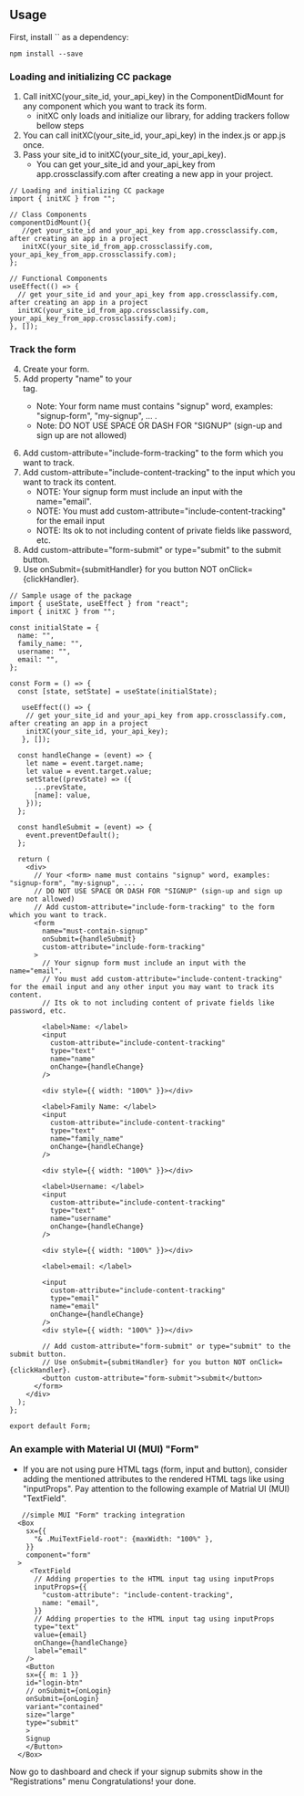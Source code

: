 ## Usage

First, install `` as a dependency:

```shell
npm install --save
```

### Loading and initializing CC package

1. Call initXC(your_site_id, your_api_key) in the ComponentDidMount for any component which you want to track its form.
   - initXC only loads and initialize our library, for adding trackers follow bellow steps
2. You can call initXC(your_site_id, your_api_key) in the index.js or app.js once.
3. Pass your site_id to initXC(your_site_id, your_api_key).
   - You can get your_site_id and your_api_key from app.crossclassify.com after creating a new app in your project.

```react
// Loading and initializing CC package
import { initXC } from "";

// Class Components
componentDidMount(){
   //get your_site_id and your_api_key from app.crossclassify.com, after creating an app in a project
   initXC(your_site_id_from_app.crossclassify.com, your_api_key_from_app.crossclassify.com);
};

// Functional Components
useEffect(() => {
  // get your_site_id and your_api_key from app.crossclassify.com, after creating an app in a project
  initXC(your_site_id_from_app.crossclassify.com, your_api_key_from_app.crossclassify.com);
}, []);
```

### Track the form

4. Create your form.
5. Add property "name" to your <form> tag.
   - Note: Your form name must contains "signup" word, examples: "signup-form", "my-signup", ... .
   - Note: DO NOT USE SPACE OR DASH FOR "SIGNUP" (sign-up and sign up are not allowed)
6. Add custom-attribute="include-form-tracking" to the form which you want to track.
7. Add custom-attribute="include-content-tracking" to the input which you want to track its content.
   - NOTE: Your signup form must include an input with the name="email".
   - NOTE: You must add custom-attribute="include-content-tracking" for the email input
   - NOTE: Its ok to not including content of private fields like password, etc.
8. Add custom-attribute="form-submit" or type="submit" to the submit button.
9. Use onSubmit={submitHandler} for you button NOT onClick={clickHandler}.

```
// Sample usage of the package
import { useState, useEffect } from "react";
import { initXC } from "";

const initialState = {
  name: "",
  family_name: "",
  username: "",
  email: "",
};

const Form = () => {
  const [state, setState] = useState(initialState);

   useEffect(() => {
    // get your_site_id and your_api_key from app.crossclassify.com, after creating an app in a project
    initXC(your_site_id, your_api_key);
   }, []);

  const handleChange = (event) => {
    let name = event.target.name;
    let value = event.target.value;
    setState((prevState) => ({
      ...prevState,
      [name]: value,
    }));
  };

  const handleSubmit = (event) => {
    event.preventDefault();
  };

  return (
    <div>
      // Your <form> name must contains "signup" word, examples: "signup-form", "my-signup", ... .
      // DO NOT USE SPACE OR DASH FOR "SIGNUP" (sign-up and sign up are not allowed)
      // Add custom-attribute="include-form-tracking" to the form which you want to track.
      <form
        name="must-contain-signup"
        onSubmit={handleSubmit}
        custom-attribute="include-form-tracking"
      >
        // Your signup form must include an input with the name="email".
        // You must add custom-attribute="include-content-tracking" for the email input and any other input you may want to track its content.
        // Its ok to not including content of private fields like password, etc.

        <label>Name: </label>
        <input
          custom-attribute="include-content-tracking"
          type="text"
          name="name"
          onChange={handleChange}
        />

        <div style={{ width: "100%" }}></div>

        <label>Family Name: </label>
        <input
          custom-attribute="include-content-tracking"
          type="text"
          name="family_name"
          onChange={handleChange}
        />

        <div style={{ width: "100%" }}></div>

        <label>Username: </label>
        <input
          custom-attribute="include-content-tracking"
          type="text"
          name="username"
          onChange={handleChange}
        />

        <div style={{ width: "100%" }}></div>

        <label>email: </label>

        <input
          custom-attribute="include-content-tracking"
          type="email"
          name="email"
          onChange={handleChange}
        />
        <div style={{ width: "100%" }}></div>

        // Add custom-attribute="form-submit" or type="submit" to the submit button.
        // Use onSubmit={submitHandler} for you button NOT onClick={clickHandler}.
        <button custom-attribute="form-submit">submit</button>
      </form>
    </div>
  );
};

export default Form;
```

### An example with Material UI (MUI) "Form"

- If you are not using pure HTML tags (form, input and button), consider adding the mentioned attributes to the rendered HTML tags like using "inputProps".
  Pay attention to the following example of Matrial UI (MUI) "TextField".

```
   //simple MUI "Form" tracking integration
  <Box
    sx={{
      "& .MuiTextField-root": {maxWidth: "100%" },
    }}
    component="form"
  >
     <TextField
      // Adding properties to the HTML input tag using inputProps
      inputProps={{
        "custom-attribute": "include-content-tracking",
        name: "email",
      }}
      // Adding properties to the HTML input tag using inputProps
      type="text"
      value={email}
      onChange={handleChange}
      label="email"
    />
    <Button
    sx={{ m: 1 }}
    id="login-btn"
    // onSubmit={onLogin}
    onSubmit={onLogin}
    variant="contained"
    size="large"
    type="submit"
    >
    Signup
    </Button>
  </Box>

```

Now go to dashboard and check if your signup submits show in the "Registrations" menu
Congratulations! your done.
